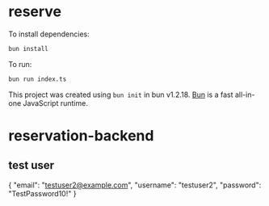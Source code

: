 # reserve

To install dependencies:

```bash
bun install
```

To run:

```bash
bun run index.ts
```

This project was created using `bun init` in bun v1.2.18. [Bun](https://bun.sh) is a fast all-in-one JavaScript runtime.

# reservation-backend

## test user

{
"email": "testuser2@example.com",
"username": "testuser2",
"password": "TestPassword10!"
}

